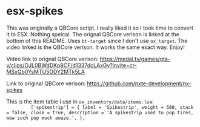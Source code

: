 # esx-spikes
This was originally a QBCore script. I really liked it so I took time to convert it to ESX. Nothing speical. The orignal QBCore verison is linked at the bottom of this README. Uses `bt-target` since I don't use `ox_target`. The video linked is the QBCore verison. It works the same exact way. Enjoy! 



Video link to orignal QBCore verison: https://medal.tv/games/gta-v/clips/OJL0BWdDKp8CF/d1337dcLAxGv?invite=cr-MSxQb0YsMTU5ODY2MTk5LA

Link to original QBCore verison: https://github.com/nxte-development/nx-spikes

This is the item table I use in `ox_inventory/data/items.lua`:                                                                                                           
`         ['spikestrip'] = {
		label = 'Spikestrip',
		weight = 500,
		stack = false,
		close = true,
		description = 'A spikestrip used to pop tires, wow such pop much amaze.',
	},`
